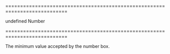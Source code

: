<!--**
/*-------------------------------------------
    Auto-generated file. Do not modify.
-------------------------------------------

**-->
===========================================================================
<!--default-->undefined<!--/default-->
<!--type-->Number<!--/type-->
===========================================================================

<!--shortDescription-->
The minimum value accepted by the number box.
<!--/shortDescription-->

<!--fullDescription-->

<!--/fullDescription-->